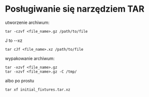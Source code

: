 # Posługiwanie się narzędziem TAR

utworzenie archiwum:
```
tar -czvf <file_name>.gz /path/to/file
```
J to --xz
```
tar cJf <file_name>.xz /path/to/file
```
wypakowanie archiwum:
```
tar -xzvf <file_name>.gz
tar -xzvf <file_name>.gz -C /tmp/
```
albo po prostu
```
tar xf initial_fixtures.tar.xz
```